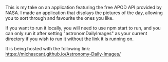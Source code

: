 This is my take on an application featuring the free APOD API provided by NASA. I made an application that displays the pictures of the day, allowing you to sort through and favourite the ones you like.
 
If you want to run it locally, you will need to use npm start to run, and you can only run it after setting "astronomDailyImages" as your current directory if you wish to run it without the link it is running on.

It is being hosted with the following link:  https://michascant.github.io/Astronomy-Daily-Images/